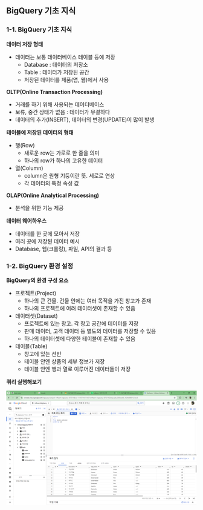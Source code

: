 ## BigQuery 기초 지식

### **1-1. BigQuery 기초 지식**

**데이터 저장 형태**

- 데이터는 보통 데이터베이스 테이블 등에 저장
    - Database : 데이터의 저장소
    - Table : 데이터가 저장된 공간
    - 저장된 데이터를 제품(앱, 웹)에서 사용

**OLTP(Online Transaction Processing)**

- 거래를 하기 위해 사용되는 데이터베이스
- 보류, 중간 상태가 없음 : 데이터가 무결하다
- 데이터의 추가(INSERT), 데이터의 변경(UPDATE)이 많이 발생

**테이블에 저장된 데이터의 형태**

- 행(Row)
    - 새로운 row는 가로로 한 줄을 의미
    - 하나의 row가 하나의 고유한 데이터
- 열(Column)
    - column은 원형 기둥이란 뜻. 세로로 연상
    - 각 데이터의 특정 속성 값

**OLAP(Online Analytical Processing)**

- 분석을 위한 기능 제공

**데이터 웨어하우스**

- 데이터를 한 곳에 모아서 저장
- 여러 곳에 저장된 데이터 예시
- Database, 웹(크롤링), 파일, API의 결과 등

### **1-2. BigQuery 환경 설정**

**BigQuery의 환경 구성 요소**

- 프로젝트(Project)
    - 하나의 큰 건물. 건물 안에는 여러 목적을 가진 창고가 존재
    - 하나의 프로젝트에 여러 데이터셋이 존재할 수 있음
- 데이터셋(Dataset)
    - 프로젝트에 있는 창고. 각 창고 공간에 데이터를 저장
    - 판매 데이터, 고객 데이터 등 별도의 데이터를 저장할 수 있음
    - 하나의 데이터셋에 다양한 테이블이 존재할 수 있음
- 테이블(Table)
    - 창고에 있는 선반
    - 테이블 안엔  상품의 세부 정보가 저장
    - 테이블 안엔 행과 열로 이루어진 데이터들이 저장

**쿼리 실행해보기**

![1-2](../SQL/image/Section_2/1-2.png)